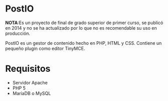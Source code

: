 # PostIO

__NOTA__:Es un proyecto de final de grado superior de primer curso, se publicó en 2014 y no se ha actualizado por lo que no es recomendable su uso en producción.

PostIO es un gestor de contenido hecho en PHP, HTML y CSS. Contiene un pequeño plugin como editor TinyMCE.

# Requisitos
- Servidor Apache
- PHP 5
- MariaDB o MySQL
